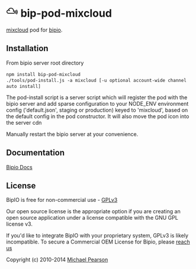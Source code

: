 ![MixCloud](mixcloud.png) bip-pod-mixcloud
=======

<a href="http://www.mixcloud.com">mixcloud</a> pod for [bipio](https://bip.io).  

## Installation

From bipio server root directory

    npm install bip-pod-mixcloud
    ./tools/pod-install.js -a mixcloud [-u optional account-wide channel auto install]

The pod-install script is a server script which will register the pod with the bipio server and add sparse
configuration to your NODE_ENV environment config ('default.json', staging or production)
keyed to 'mixcloud', based on the default config in the pod constructor.  It will also move the
pod icon into the server cdn

Manually restart the bipio server at your convenience.

## Documentation

[Bipio Docs](https://bip.io/docs/pods/mixcloud)

## License

BipIO is free for non-commercial use - [GPLv3](http://www.gnu.org/copyleft/gpl.html)

Our open source license is the appropriate option if you are creating an open source application under a license compatible with the GNU GPL license v3. 

If you'd like to integrate BipIO with your proprietary system, GPLv3 is likely incompatible. To secure a Commercial OEM License for Bipio, please [reach us](mailto:support@beta.bip.io)

Copyright (c) 2010-2014 [Michael Pearson](https://github.com/mjpearson)
